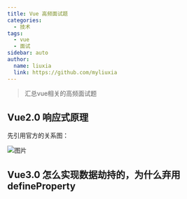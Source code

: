 ```yaml
---
title: Vue 高频面试题
categories: 
  - 技术
tags: 
  - vue
  - 面试
sidebar: auto
author: 
  name: liuxia
  link: https://github.com/myliuxia
---
```

> 汇总vue相关的高频面试题
<!-- more -->

## Vue2.0 响应式原理
先引用官方的关系图：

![图片](/image/vue_data.png)

## Vue3.0 怎么实现数据劫持的，为什么弃用defineProperty